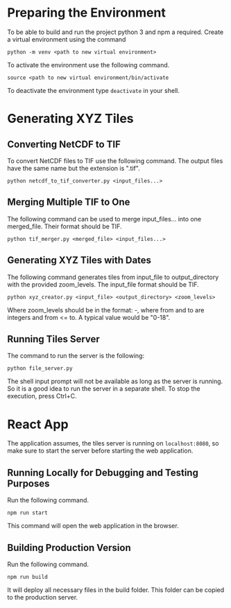 # Preparing the Environment

To be able to build and run the project python 3 and npm a required. Create a virtual environment using the command

`python -m venv <path to new virtual environment>`

To activate the environment use the following command.

`source <path to new virtual environment/bin/activate`

To deactivate the environment type `deactivate` in your shell.

# Generating XYZ Tiles

## Converting NetCDF to TIF

To convert NetCDF files to TIF use the following command. The output files have the same name but the extension is ".tif".

`python netcdf_to_tif_converter.py <input_files...>`

## Merging Multiple TIF to One

The following command can be used to merge input_files... into one merged_file. Their format should be TIF. 

`python tif_merger.py <merged_file> <input_files...>`

## Generating XYZ Tiles with Dates

The following command generates tiles from input_file to output_directory with the provided zoom_levels. The input_file format should be TIF.

`python xyz_creator.py <input_file> <output_directory> <zoom_levels>`

Where zoom_levels should be in the format: <from>-<to>, where from and to are integers and from <= to. A typical value would be "0-18".

## Running Tiles Server

The command to run the server is the following:

`python file_server.py`

The shell input prompt will not be available as long as the server is running. So it is a good idea to run the server in a separate shell. To stop the execution, press Ctrl+C.

# React App

The application assumes, the tiles server is running on `localhost:8080`, so make sure to start the server before starting the web application. 

## Running Locally for Debugging and Testing Purposes

Run the following command.

`npm run start`

This command will open the web application in the browser.

## Building Production Version

Run the following command.

`npm run build`

It will deploy all necessary files in the build folder. This folder can be copied to the production server.
